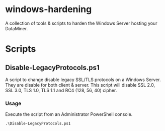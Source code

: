# windows-hardening
A collection of tools &amp; scripts to harden the Windows Server hosting your DataMiner.

# Scripts

## Disable-LegacyProtocols.ps1

A script to change disable legacy SSL/TLS protocols on a Windows Server. They are disable for both client & server.
This script will disable SSL 2.0, SSL 3.0, TLS 1.0, TLS 1.1 and RC4 (128, 56, 40) cipher.

### Usage

Execute the script from an Administrator PowerShell console.

`.\Disable-LegacyProtocols.ps1`